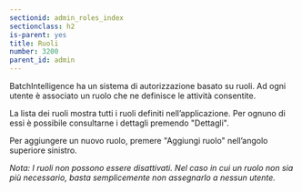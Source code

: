 ```yaml
---
sectionid: admin_roles_index
sectionclass: h2
is-parent: yes
title: Ruoli
number: 3200
parent_id: admin
---
```

BatchIntelligence ha un sistema di autorizzazione basato su ruoli. Ad ogni utente è associato un ruolo che ne definisce le attività consentite.

La lista dei ruoli mostra tutti i ruoli definiti nell’applicazione. Per ognuno di essi è possibile consultarne i dettagli premendo "Dettagli".

Per aggiungere un nuovo ruolo, premere "Aggiungi ruolo" nell’angolo superiore sinistro.


_Nota: I ruoli non possono essere disattivati. Nel caso in cui un ruolo non sia più necessario, basta semplicemente non assegnarlo a nessun utente._
